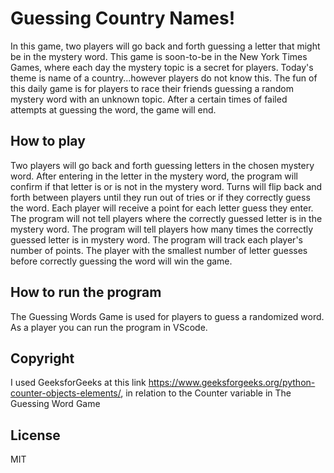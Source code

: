 # Guessing Country Names!

In this game, two players will go back and forth guessing a letter that might be in the mystery word. This game is soon-to-be in the New York Times Games, where each day the mystery topic is a secret for players. Today's theme is name of a country...however players do not know this. The fun of this daily game is for players to race their friends guessing a random mystery word with an unknown topic. After a certain times of failed attempts at guessing the word, the game will end. 

## How to play

Two players will go back and forth guessing letters in the chosen mystery word. After entering in the letter in the mystery word, the program will confirm if that letter is or is not in the mystery word. Turns will flip back and forth between players until they run out of tries or if they correctly guess the word. Each player will receive a point for each letter guess they enter. The program will not tell players where the correctly guessed letter is in the mystery word. The program will tell players how many times the correctly guessed letter is in mystery word. The program will track each player's number of points. The player with the smallest number of letter guesses before correctly guessing the word will win the game. 
## How to run the program

The Guessing Words Game is used for players to guess a randomized word. As a player you can run the program in VScode.


## Copyright

I used GeeksforGeeks at this link https://www.geeksforgeeks.org/python-counter-objects-elements/, in relation to the Counter variable in The Guessing Word Game

## License

MIT 




